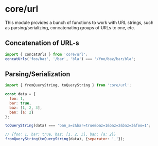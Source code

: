 # core/url

This module provides a bunch of functions to work with URL strings, such as parsing/serializing, concatenating groups of URLs to one, etc.

## Concatenation of URL-s

```javascript
import { concatUrls } from 'core/url';
concatUrls('foo/baz', '/bar', 'bla') === '/foo/baz/bar/bla';
```

## Parsing/Serialization

```javascript
import { fromQueryString, toQueryString } from 'core/url';

const data = {
  foo: 1,
  bar: true,
  baz: [1, 2, 3],
  ban: {a: 2}
};

toQueryString(data) === 'ban_a=2&bar=true&baz=1&baz=2&baz=3&foo=1';

// {foo: 1, bar: true, baz: [1, 2, 3], ban: {a: 2}}
fromQueryString(toQueryString(data), {separator: '_'});
```
